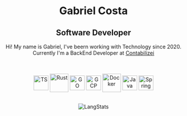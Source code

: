 

          
<div align="center">

  <div>
  <h1>Gabriel Costa</h1>
  <h2>Software Developer</h2>

  <p>Hi! My name is Gabriel, I've beern working with Technology since 2020. <br>
  Currently I'm a BackEnd Developer at <a href="https://www.contabilizei.com.br">Contabilizei</a>
  </p>
  <br/>
  </div>
  
  <div style="display: inline_block"><br>
    <img align="center" alt="TS" height="40" width="40" src="https://profilinator.rishav.dev/skills-assets/typescript-original.svg">
    <img align="center" alt="Rust" height="50" width="50" src="https://icons-for-free.com/download-icon-vscode+icons+type+rust-1324451477410103145_0.svg">
    <img align="center" alt="GO" height="40" width="40" src="https://profilinator.rishav.dev/skills-assets/go-original.svg">
    <img align="center" alt="GCP" height="40" width="40" src="https://profilinator.rishav.dev/skills-assets/google_cloud-icon.svg">
    <img align="center" alt="Docker" height="50" width="50" src="https://cdn.jsdelivr.net/gh/devicons/devicon/icons/docker/docker-original.svg">
    <img align="center" alt="Java" height="40" width="40" src="https://cdn.jsdelivr.net/gh/devicons/devicon/icons/java/java-plain.svg">
    <img align="center" alt="Spring" height="40" width="40" src="https://cdn.jsdelivr.net/gh/devicons/devicon/icons/nodejs/nodejs-original.svg">
  </div>
  <br>

![LangStats](https://github-readme-stats.vercel.app/api/top-langs/?username=costiss&hide_progress=true&&hide=html,shell,makefile,lua,Dockerfile&theme=dracula)


</div>
